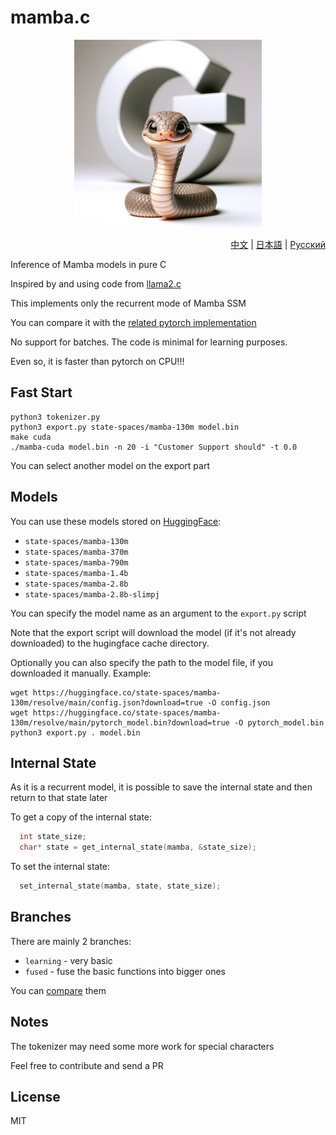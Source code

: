 # mamba.c

<p align="center">
  <img src="assets/mamba-c.png" width="300" height="300" alt="Mamba C">
</p>

<p align="right"><a href="https://github.com/kroggen/mamba.c/blob/learning/README-zh.md">中文</a> | <a href="https://github.com/kroggen/mamba.c/blob/learning/README-ja.md">日本語</a> | <a href="https://github.com/kroggen/mamba.c/blob/learning/README-ru.md">Русский</a></p>

Inference of Mamba models in pure C

Inspired by and using code from [llama2.c](https://github.com/karpathy/llama2.c)

This implements only the recurrent mode of Mamba SSM

You can compare it with the [related pytorch implementation](https://github.com/kroggen/mamba-cpu/tree/recurrent-only)

No support for batches. The code is minimal for learning purposes.

Even so, it is faster than pytorch on CPU!!!


## Fast Start

```
python3 tokenizer.py
python3 export.py state-spaces/mamba-130m model.bin
make cuda
./mamba-cuda model.bin -n 20 -i "Customer Support should" -t 0.0
```
You can select another model on the export part

## Models

You can use these models stored on [HuggingFace](https://huggingface.co/state-spaces):

* `state-spaces/mamba-130m`
* `state-spaces/mamba-370m`
* `state-spaces/mamba-790m`
* `state-spaces/mamba-1.4b`
* `state-spaces/mamba-2.8b`
* `state-spaces/mamba-2.8b-slimpj`

You can specify the model name as an argument to the `export.py` script

Note that the export script will download the model (if it's not already downloaded) to the hugingface cache directory.

Optionally you can also specify the path to the model file, if you downloaded it manually. Example:

```
wget https://huggingface.co/state-spaces/mamba-130m/resolve/main/config.json?download=true -O config.json
wget https://huggingface.co/state-spaces/mamba-130m/resolve/main/pytorch_model.bin?download=true -O pytorch_model.bin
python3 export.py . model.bin
```

## Internal State

As it is a recurrent model, it is possible to save the internal state and then return to that state later

To get a copy of the internal state:

```c
  int state_size;
  char* state = get_internal_state(mamba, &state_size);
```

To set the internal state:

```c
  set_internal_state(mamba, state, state_size);
```


## Branches

There are mainly 2 branches:

* `learning` - very basic
* `fused` - fuse the basic functions into bigger ones

You can [compare](https://github.com/kroggen/mamba.c/compare/learning..fused) them


## Notes

The tokenizer may need some more work for special characters

Feel free to contribute and send a PR



## License

MIT

